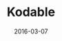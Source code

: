 ---
layout: site
title: "Kodable"
date: 2016-03-07
categories: [education]
version: 1.4.14
major: 1
minor: 4
patch: 14
slug: kodable
link: https://dashboard.kodable.com
submitter: lpolepeddi
permalink: /sites/:slug
---